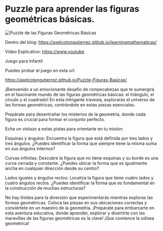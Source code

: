 # Puzzle para aprender las figuras geométricas básicas.


![Puzzle de las Figuras Geométricas Básicas](https://axelcotongutierrez.github.io/learningmathematicas/assets/images//posts/0010JFormas/J03F.jpg)

Dentro del blog: https://axelcotongutierrez.github.io/learningmathematicas/

Vídeo Explicativo: https://www.youtube

Juego para Infantil

Puedes probar el juego en esta url:

https://axelcotongutierrez.github.io/Puzzle-Figuras-Basicas/


¡Bienvenido a un emocionante desafío de rompecabezas que te sumergirá en el fascinante mundo de las figuras geométricas básicas: el triángulo, el círculo y el cuadrado! En esta intrigante travesía, explorarás el universo de las formas geométricas, centrándote en estas piezas esenciales.

Prepárate para desentrañar los misterios de la geometría, donde cada figura es crucial para formar el conjunto perfecto.

Echa un vistazo a estas pistas para orientarte en tu misión:

Esquinas y ángulos: Encuentra la figura que está definida por tres lados y tres ángulos. ¿Puedes identificar la forma que siempre tiene la misma suma en sus ángulos internos?

Curvas infinitas: Descubre la figura que no tiene esquinas y su borde es una curva cerrada y constante. ¿Puedes ubicar la forma que es igualmente ancha en cualquier dirección desde su centro?

Lados iguales y ángulos rectos: Localiza la figura que tiene cuatro lados y cuatro ángulos rectos. ¿Puedes identificar la forma que es fundamental en la construcción de muchas estructuras?

No hay límites para la diversión que experimentarás mientras exploras las formas geométricas. Coloca las piezas en sus ubicaciones correctas y conviértete en un maestro de la geometría. ¡Prepárate para embarcarte en esta aventura educativa, donde aprender, explorar y divertirte con las maravillas de las figuras geométricas es la clave! ¡Que comience la odisea geométrica!
